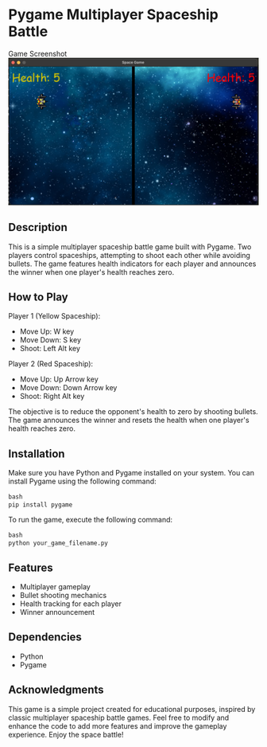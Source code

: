 # Pygame Multiplayer Spaceship Battle
Game Screenshot
![Alt text](/Assets/Screenshot.png?raw=true "Optional Title")

## Description
This is a simple multiplayer spaceship battle game built with Pygame. Two players control spaceships, attempting to shoot each other while avoiding bullets. The game features health indicators for each player and announces the winner when one player's health reaches zero.

## How to Play
Player 1 (Yellow Spaceship):
- Move Up: W key
- Move Down: S key
- Shoot: Left Alt key

Player 2 (Red Spaceship):
- Move Up: Up Arrow key
- Move Down: Down Arrow key
- Shoot: Right Alt key

The objective is to reduce the opponent's health to zero by shooting bullets. The game announces the winner and resets the health when one player's health reaches zero.

## Installation
Make sure you have Python and Pygame installed on your system. You can install Pygame using the following command:

```
bash
pip install pygame
```
To run the game, execute the following command:

```
bash
python your_game_filename.py
```

## Features
- Multiplayer gameplay
- Bullet shooting mechanics
- Health tracking for each player
- Winner announcement
  
## Dependencies
- Python
- Pygame

## Acknowledgments
This game is a simple project created for educational purposes, inspired by classic multiplayer spaceship battle games. Feel free to modify and enhance the code to add more features and improve the gameplay experience. Enjoy the space battle!
